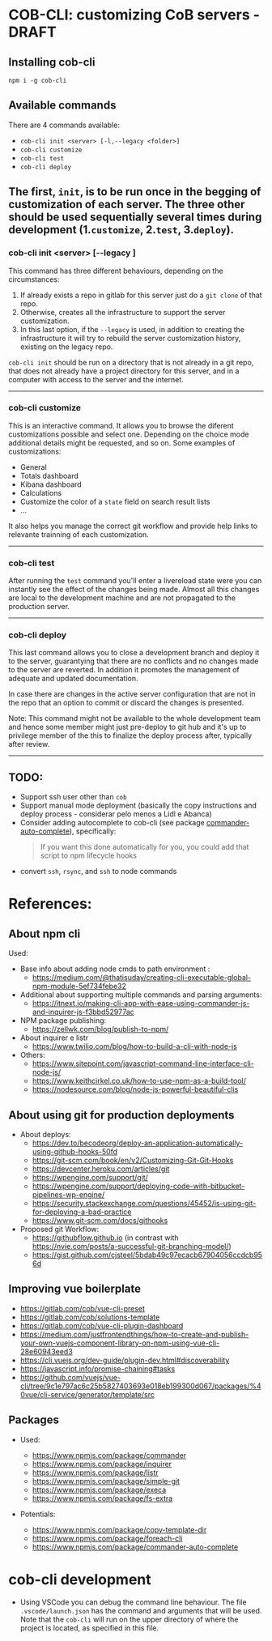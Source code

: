 # COB-CLI: customizing CoB servers - DRAFT

## Installing cob-cli
`npm i -g cob-cli`

## Available commands

There are 4 commands available:
 * `cob-cli init <server> [-l,--legacy <folder>]`
 * `cob-cli customize`
 * `cob-cli test`
 * `cob-cli deploy`

The first, `init`, is to be run once in the begging of customization of each server. 
The three other should be used sequentially several times during development (1.`customize`, 2.`test`, 3.`deploy`).
---- 

### cob-cli init \<server> [--legacy <folder>]

This command has three different behaviours, depending on the circumstances:
 1. If already exists a repo in gitlab for this server just do a `git clone` of that repo.
 2. Otherwise, creates all the infrastructure to support the server customization. 
 3. In this last option, if the `--legacy` is used, in addition to creating the infrastructure it will try to rebuild the server customization history, existing on the legacy repo.

`cob-cli init` should be run on a directory that is not already in a git repo, that does not already have a project directory for this server, and in a computer with access to the server and the internet.

---- 

### cob-cli customize

This is an interactive command. It allows you to browse the diferent customizations possible and select one. Depending on the choice mode additional details might be requested, and so on. Some examples of customizations:

 * General 
 * Totals dashboard
 * Kibana dashboard
 * Calculations
 * Customize the color of a `state` field on search result lists
 * ...

It also helps you manage the correct git workflow and provide help links to relevante trainning of each customization.

----

### cob-cli test
After running the `test` command you'll enter a livereload state were you can instantly see the effect of the changes being made. Almost all this changes are local to the development machine and are not propagated to the production server.

----

### cob-cli deploy
This last command allows you to close a development branch and deploy it to the server, guarantying that there are no conflicts and no changes made to the server are reverted.
In addition it promotes the management of adequate and updated documentation.

In case there are changes in the active server configuration that are not in the repo that an option to commit or discard the changes is presented.

Note: This command might not be available to the whole development team and hence some member might just pre-deploy to git hub and it's up to privilege member of the this to finalize the deploy process after, typically after review.

----

## TODO:
   * Support ssh user other than `cob`
   * Support manual mode deployment (basically the copy instructions and deploy process - considerar pelo menos a Lidl e Abanca)
   * Consider adding autocomplete to cob-cli (see package [commander-auto-complete](https://www.npmjs.com/package/commander-auto-complete)), specifically:
	  > If you want this done automatically for you, you could add that script to npm lifecycle hooks
  * convert `ssh`,  `rsync`, and `ssh` to node commands


# References:

## About npm cli
Used:
   * Base info about adding node cmds to path environment :
	  * https://medium.com/@thatisuday/creating-cli-executable-global-npm-module-5ef734febe32
   * Additional about supporting multiple commands and parsing arguments: 
	  * https://itnext.io/making-cli-app-with-ease-using-commander-js-and-inquirer-js-f3bbd52977ac
   * NPM package publishing: 
	  * https://zellwk.com/blog/publish-to-npm/
   * About inquirer e listr
	  * https://www.twilio.com/blog/how-to-build-a-cli-with-node-js
   * Others:
	  * https://www.sitepoint.com/javascript-command-line-interface-cli-node-js/
	  * https://www.keithcirkel.co.uk/how-to-use-npm-as-a-build-tool/
	  * https://nodesource.com/blog/node-js-powerful-beautiful-clis

## About using git for production deployments
   * About deploys: 
	  * https://dev.to/becodeorg/deploy-an-application-automatically-using-github-hooks-50fd
	  * https://git-scm.com/book/en/v2/Customizing-Git-Git-Hooks
	  * https://devcenter.heroku.com/articles/git
	  * https://wpengine.com/support/git/
	  * https://wpengine.com/support/deploying-code-with-bitbucket-pipelines-wp-engine/
	  * https://security.stackexchange.com/questions/45452/is-using-git-for-deploying-a-bad-practice
	  * https://www.git-scm.com/docs/githooks
   * Proposed git Workflow: 
	  * https://githubflow.github.io (in contrast with https://nvie.com/posts/a-successful-git-branching-model/)
	  * https://gist.github.com/cjsteel/5bdab49c97ecacb67904056ccdcb956d

## Improving vue boilerplate
 * https://gitlab.com/cob/vue-cli-preset
 * https://gitlab.com/cob/solutions-template
 * https://gitlab.com/cob/vue-cli-plugin-dashboard
 * https://medium.com/justfrontendthings/how-to-create-and-publish-your-own-vuejs-component-library-on-npm-using-vue-cli-28e60943eed3
 * https://cli.vuejs.org/dev-guide/plugin-dev.html#discoverability
 * https://javascript.info/promise-chaining#tasks
 * https://github.com/vuejs/vue-cli/tree/9c1e797ac6c25b5827403693e018eb199300d067/packages/%40vue/cli-service/generator/template/src

## Packages 
   * Used:
      * https://www.npmjs.com/package/commander
      * https://www.npmjs.com/package/inquirer
      * https://www.npmjs.com/package/listr
      * https://www.npmjs.com/package/simple-git
      * https://www.npmjs.com/package/execa
      * https://www.npmjs.com/package/fs-extra

   * Potentials:
	  * https://www.npmjs.com/package/copy-template-dir
	  * https://www.npmjs.com/package/foreach-cli
	  * https://www.npmjs.com/package/commander-auto-complete

# cob-cli development

 * Using VSCode you can debug the command line behaviour. The file `.vscode/launch.json` has the command and arguments that will be used. Note that the `cob-cli` will run on the upper directory of where the project is located, as specified in this file.
